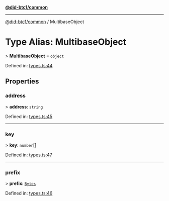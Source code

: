 [**@did-btc1/common**](../README.md)

***

[@did-btc1/common](../globals.md) / MultibaseObject

# Type Alias: MultibaseObject

&gt; **MultibaseObject** = `object`

Defined in: [types.ts:44](https://github.com/dcdpr/did-btc1-js/blob/4ab6f9915d95beed9bc633644c9db1539395f512/packages/common/src/types.ts#L44)

## Properties

### address

&gt; **address**: `string`

Defined in: [types.ts:45](https://github.com/dcdpr/did-btc1-js/blob/4ab6f9915d95beed9bc633644c9db1539395f512/packages/common/src/types.ts#L45)

***

### key

&gt; **key**: `number`[]

Defined in: [types.ts:47](https://github.com/dcdpr/did-btc1-js/blob/4ab6f9915d95beed9bc633644c9db1539395f512/packages/common/src/types.ts#L47)

***

### prefix

&gt; **prefix**: [`Bytes`](Bytes.md)

Defined in: [types.ts:46](https://github.com/dcdpr/did-btc1-js/blob/4ab6f9915d95beed9bc633644c9db1539395f512/packages/common/src/types.ts#L46)
